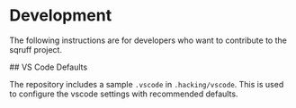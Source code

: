 # Development

The following instructions are for developers who want to contribute to the sqruff project.

## VS Code Defaults

The repository includes a sample `.vscode` in `.hacking/vscode`. This is used to configure the vscode settings with recommended defaults.
